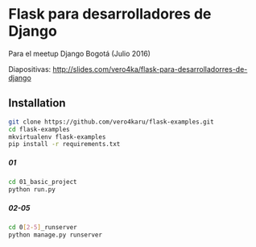 # Flask para desarrolladores de Django

Para el meetup Django Bogotá (Julio 2016)

Diapositivas: http://slides.com/vero4ka/flask-para-desarrolladorres-de-django

## Installation

```bash
git clone https://github.com/vero4karu/flask-examples.git
cd flask-examples
mkvirtualenv flask-examples
pip install -r requirements.txt
```

##### 01

```bash
cd 01_basic_project
python run.py
```

##### 02-05

```bash
cd 0[2-5]_runserver
python manage.py runserver
```
